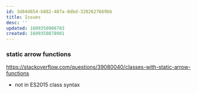 ```yaml
---
id: 3d84d654-b882-487a-8dbd-3282627669bb
title: Issues
desc: ''
updated: 1609350906783
created: 1609350878901
---
```



### static arrow functions

https://stackoverflow.com/questions/39080040/classes-with-static-arrow-functions

- not in ES2015 class syntax
